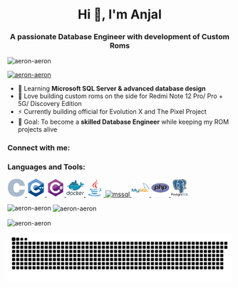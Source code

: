 <!--## Hi there, I'm Aeron 👋

## About Me
- 🌱 Learning **Microsoft SQL Server & advanced database design**
- 🔭 Love building custom roms on the side for Redmi Note 12 Pro/ Pro + 5G/ Discovery Edition
- ⚡ Currently building official for Evolution X and The Pixel Project
- 🎯 Goal: To become a **skilled Database Engineer** while keeping my ROM projects alive

## Tech Stack
- **Languages:** Java ☕ | Python 🐍 | SQL 🗄️ | PHP ⚙️
- **Frameworks & Tools:** Laravel ⚡ | Docker 🐳 | WSL 🐧 | GitHub 💡

## 📊 GitHub Stats
![Aeron's GitHub stats](https://github-readme-stats.vercel.app/api?username=Aeron-Aeron&show_icons=true&theme=tokyonight)  
![Top Langs](https://github-readme-stats.vercel.app/api/top-langs/?username=Aeron-Aeron&layout=compact&theme=tokyonight)

![snake gif](https://github.com/Aeron-Aeron/Aeron-Aeron/blob/output/github-snake-dark.svg)
-->
<h1 align="center">Hi 👋, I'm Anjal</h1>
<h3 align="center">A passionate Database Engineer with development of Custom Roms</h3>

<p align="left"> <img src="https://komarev.com/ghpvc/?username=aeron-aeron&label=Profile%20views&color=0e75b6&style=flat" alt="aeron-aeron" /> </p>

<p align="left"> <a href="https://github.com/ryo-ma/github-profile-trophy"><img src="https://github-profile-trophy.vercel.app/?username=aeron-aeron" alt="aeron-aeron" /></a> </p>
<!--
- 🔭 I’m currently working on **Channakya Base** -->
<!--
- 🌱 I’m currently learning **SQL Server Management Studio** -->
<!--
- 📫 How to reach me **aeronrules2@gmail.com** -->

- 🌱 Learning **Microsoft SQL Server & advanced database design**
- 🔭 Love building custom roms on the side for Redmi Note 12 Pro/ Pro + 5G/ Discovery Edition
- ⚡ Currently building official for Evolution X and The Pixel Project
- 🎯 Goal: To become a **skilled Database Engineer** while keeping my ROM projects alive
  
<h3 align="left">Connect with me:</h3>
<p align="left">
</p>

<h3 align="left">Languages and Tools:</h3>
<p align="left"> <a href="https://www.cprogramming.com/" target="_blank" rel="noreferrer"> <img src="https://raw.githubusercontent.com/devicons/devicon/master/icons/c/c-original.svg" alt="c" width="40" height="40"/> </a> <a href="https://www.w3schools.com/cpp/" target="_blank" rel="noreferrer"> <img src="https://raw.githubusercontent.com/devicons/devicon/master/icons/cplusplus/cplusplus-original.svg" alt="cplusplus" width="40" height="40"/> </a> <a href="https://www.w3schools.com/cs/" target="_blank" rel="noreferrer"> <img src="https://raw.githubusercontent.com/devicons/devicon/master/icons/csharp/csharp-original.svg" alt="csharp" width="40" height="40"/> </a> <a href="https://www.docker.com/" target="_blank" rel="noreferrer"> <img src="https://raw.githubusercontent.com/devicons/devicon/master/icons/docker/docker-original-wordmark.svg" alt="docker" width="40" height="40"/> </a> <a href="https://www.java.com" target="_blank" rel="noreferrer"> <img src="https://raw.githubusercontent.com/devicons/devicon/master/icons/java/java-original.svg" alt="java" width="40" height="40"/> </a> <a href="https://www.microsoft.com/en-us/sql-server" target="_blank" rel="noreferrer"> <img src="https://www.svgrepo.com/show/303229/microsoft-sql-server-logo.svg" alt="mssql" width="40" height="40"/> </a> <a href="https://www.mysql.com/" target="_blank" rel="noreferrer"> <img src="https://raw.githubusercontent.com/devicons/devicon/master/icons/mysql/mysql-original-wordmark.svg" alt="mysql" width="40" height="40"/> </a> <a href="https://www.php.net" target="_blank" rel="noreferrer"> <img src="https://raw.githubusercontent.com/devicons/devicon/master/icons/php/php-original.svg" alt="php" width="40" height="40"/> </a> <a href="https://www.postgresql.org" target="_blank" rel="noreferrer"> <img src="https://raw.githubusercontent.com/devicons/devicon/master/icons/postgresql/postgresql-original-wordmark.svg" alt="postgresql" width="40" height="40"/> </a> </p>

<p><img align="left" src="https://github-readme-stats.vercel.app/api/top-langs?username=aeron-aeron&show_icons=true&locale=en&layout=compact&theme=tokyonight" alt="aeron-aeron" /></p>

<p>&nbsp;<img align="center" src="https://github-readme-stats.vercel.app/api?username=aeron-aeron&show_icons=true&locale=en&theme=tokyonight" alt="aeron-aeron" /></p>

<p><img align="center" src="https://github-readme-streak-stats.herokuapp.com/?user=aeron-aeron&&theme=tokyonight" alt="aeron-aeron " /></p>

![snake gif](https://github.com/Aeron-Aeron/Aeron-Aeron/blob/output/github-snake-dark.svg)
